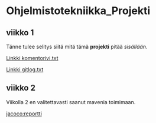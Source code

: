 # Ohjelmistotekniikka_Projekti

## viikko 1

Tänne tulee selitys siitä mitä tämä **projekti** pitää *sisällään*.

[Linkki komentorivi.txt](https://github.com/LKonsta/ot-harjoitustyo/blob/master/laskarit/viikko1/komentorivi.txt)

[Linkki gitlog.txt](https://github.com/LKonsta/ot-harjoitustyo/blob/master/laskarit/viikko1/gitlog.txt)

## viikko 2

Viikolla 2 en valitettavasti saanut mavenia toimimaan.
 
[jacoco:reportti](https://github.com/LKonsta/ot-harjoitustyo/blob/master/laskarit/viikko2/jacoco:report.png)
